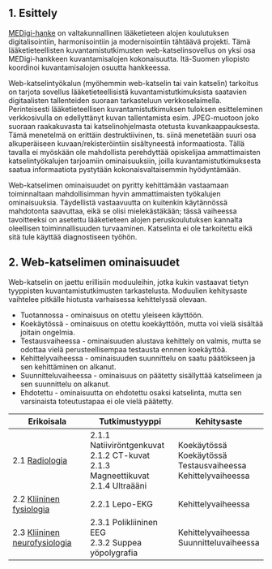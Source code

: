## 1. Esittely

[MEDigi-hanke](https://www.medigi.fi/) on valtakunnallinen lääketieteen alojen koulutuksen digitalisointiin, harmonisointiin ja modernisointiin tähtäävä projekti. Tämä lääketieteellisten kuvantamistutkimusten web-katselinsovellus on yksi osa MEDigi-hankkeen kuvantamisalojen kokonaisuutta. Itä-Suomen yliopisto koordinoi kuvantamisalojen osuutta hankkeessa.

Web-katselintyökalun (myöhemmin web-katselin tai vain katselin) tarkoitus on tarjota sovellus lääketieteellisistä kuvantamistutkimuksista saatavien digitaalisten tallenteiden suoraan tarkasteluun verkkoselaimella. Perinteisesti lääketieteellisen kuvantamistutkimuksen tuloksen esitteleminen verkkosivulla on edellyttänyt kuvan tallentamista esim. JPEG-muotoon joko suoraan raakakuvasta tai katselinohjelmasta otetusta kuvankaappauksesta. Tämä menetelmä on erittäin destruktiivinen, ts. siinä menetetään suuri osa alkuperäiseen kuvaan/rekisteröintiin sisältyneestä informaatiosta. Tällä tavalla ei myöskään ole mahdollista perehdyttää opiskelijaa ammattimaisten katselintyökalujen tarjoamiin ominaisuuksiin, joilla kuvantamistutkimuksesta saatua informaatiota pystytään kokonaisvaltaisemmin hyödyntämään.

Web-katselimen ominaisuudet on pyritty kehittämään vastaamaan toiminnaltaan mahdollisimman hyvin ammattimaisten työkalujen ominaisuuksia. Täydellistä vastaavuutta on kuitenkin käytännössä mahdotonta saavuttaa, eikä se olisi mielekästäkään; tässä vaiheessa tavoitteeksi on asetettu lääketieteen alojen peruskoulutuksen kannalta oleellisen toiminnallisuuden turvaaminen. Katselinta ei ole tarkoitettu eikä sitä tule käyttää diagnostiseen työhön.

## 2. Web-katselimen ominaisuudet

Web-katselin on jaettu erillisiin moduuleihin, jotka kukin vastaavat tietyn tyyppisten kuvantamistutkimusten tarkastelusta. Moduulien kehitysaste vaihtelee pitkälle hiotusta varhaisessa kehittelyssä olevaan.
* Tuotannossa - ominaisuus on otettu yleiseen käyttöön.
* Koekäytössä - ominaisuus on otettu koekäyttöön, mutta voi vielä sisältää joitain ongelmia.
* Testausvaiheessa - ominaisuuden alustava kehittely on valmis, mutta se odottaa vielä perusteellisempaa testausta ennnen koekäyttöä.
* Kehittelyvaiheessa - ominaisuuden suunnittelu on saatu päätökseen ja sen kehittäminen on alkanut.
* Suunnitteluvaiheessa - ominaisuus on päätetty sisällyttää katselimeen ja sen suunnittelu on alkanut.
* Ehdotettu - ominaisuutta on ehdotettu osaksi katselinta, mutta sen varsinaista toteutustapaa ei ole vielä päätetty.

| Erikoisala | Tutkimustyyppi | Kehitysaste |
| ---------- | -------------- | ----------- |
| 2.1 [Radiologia](radiologia/) |  2.1.1 Natiiviröntgenkuvat <br /> 2.1.2 CT-kuvat <br /> 2.1.3 Magneettikuvat <br /> 2.1.4 Ultraääni | Koekäytössä <br /> Koekäytössä <br /> Testausvaiheessa <br /> Kehittelyvaiheessa |
| 2.2 [Kliininen fysiologia](kliininen-fysiologia/) |  2.2.1 Lepo-EKG | Kehittelyvaiheessa |
| 2.3 [Kliininen neurofysiologia](kliininen-neurofysiologia/) |  2.3.1 Polikliininen EEG <br /> 2.3.2 Suppea yöpolygrafia | Kehittelyvaiheessa <br /> Suunnitteluvaiheessa |
